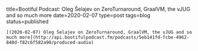 
title=Bootiful Podcast: Oleg Šelajev on ZeroTurnaround, GraalVM, the vJUG and so much more
date=2020-02-07
type=post
tags=blog
status=published
~~~~~~
[(2020-02-07) Oleg Šelajev on ZeroTurnaround, GraalVM, the vJUG and so much more](http://api.bootifulpodcast.fm/podcasts/5eb141fd-fcbe-4962-840d-f82c6f582a90/produced-audio) 
            